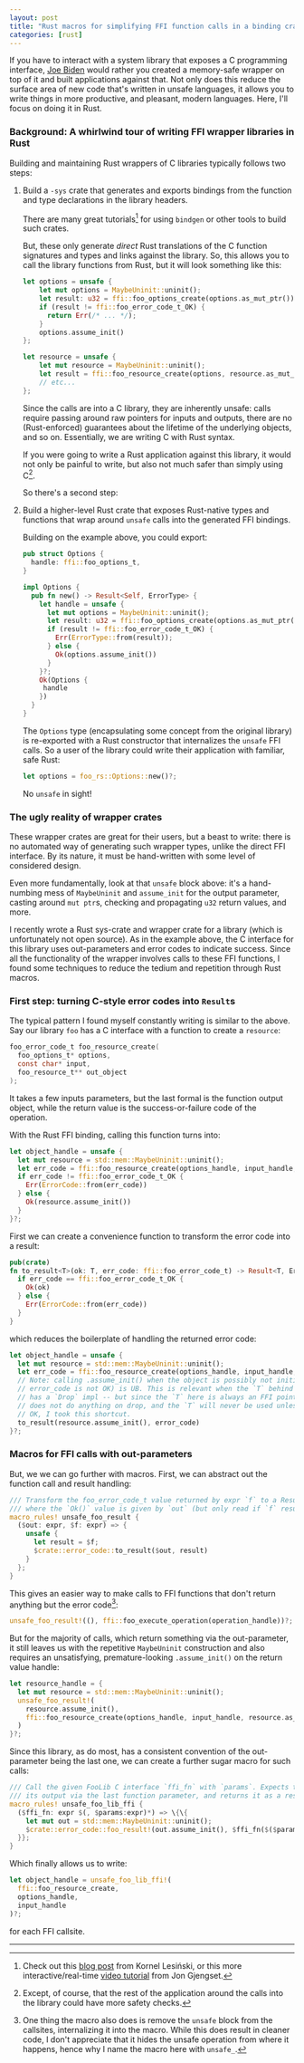 ```yaml
---
layout: post
title: "Rust macros for simplifying FFI function calls in a binding crate"
categories: [rust]
---
```


If you have to interact with a system library that exposes a C programming interface,
[Joe Biden](https://www.whitehouse.gov/wp-content/uploads/2024/02/Final-ONCD-Technical-Report.pdf)
would rather you created a memory-safe wrapper on top of it and built applications against that. Not
only does this reduce the surface area of new code that's written in unsafe languages, it allows you
to write things in more productive, and pleasant, modern languages. Here, I'll focus on doing it in
Rust.

### Background: A whirlwind tour of writing FFI wrapper libraries in Rust

Building and maintaining Rust wrappers of C libraries typically follows two steps:

1. Build a `-sys` crate that generates and exports bindings from the function and type declarations
   in the library headers.

   There are many great tutorials[^1] for using `bindgen` or other tools to build such crates.

   But, these only generate _direct_ Rust translations of the C function signatures and types and
   links against the library. So, this allows you to call the library functions from Rust, but it
   will look something like this:

   ```rust
   let options = unsafe {
       let mut options = MaybeUninit::uninit();
       let result: u32 = ffi::foo_options_create(options.as_mut_ptr());
       if (result != ffi::foo_error_code_t_OK) {
         return Err(/* ... */);
       }
       options.assume_init()
   };

   let resource = unsafe {
       let mut resource = MaybeUninit::uninit();
       let result = ffi::foo_resource_create(options, resource.as_mut_ptr());
       // etc...
   };
   ```

   Since the calls are into a C library, they are inherently unsafe: calls require passing around
   raw pointers for inputs and outputs, there are no (Rust-enforced) guarantees about the lifetime
   of the underlying objects, and so on. Essentially, we are writing C with Rust syntax.

   If you were going to write a Rust application against this library, it would not only be painful
   to write, but also not much safer than simply using C[^2].

   So there's a second step:

2. Build a higher-level Rust crate that exposes Rust-native types and functions that wrap around
   `unsafe` calls into the generated FFI bindings.

   Building on the example above, you could export:

   ```rust
   pub struct Options {
     handle: ffi::foo_options_t,
   }

   impl Options {
     pub fn new() -> Result<Self, ErrorType> {
       let handle = unsafe {
         let mut options = MaybeUninit::uninit();
         let result: u32 = ffi::foo_options_create(options.as_mut_ptr());
         if (result != ffi::foo_error_code_t_OK) {
           Err(ErrorType::from(result));
         } else {
           Ok(options.assume_init())
         }
       }?;
       Ok(Options {
        handle
       })
     }
   }
   ```

   The `Options` type (encapsulating some concept from the original library) is re-exported with a
   Rust constructor that internalizes the `unsafe` FFI calls. So a user of the library could write
   their application with familiar, safe Rust:

   ```rust
   let options = foo_rs::Options::new()?;
   ```

   No `unsafe` in sight!

### The ugly reality of wrapper crates

These wrapper crates are great for their users, but a beast to write: there is no automated way of
generating such wrapper types, unlike the direct FFI interface. By its nature, it must be
hand-written with some level of considered design.

Even more fundamentally, look at that `unsafe` block above: it's a hand-numbing mess of
`MaybeUninit` and `assume_init` for the output parameter, casting around `mut ptr`s, checking and
propagating `u32` return values, and more.

I recently wrote a Rust sys-crate and wrapper crate for a library (which is unfortunately not open
source). As in the example above, the C interface for this library uses out-parameters and error
codes to indicate success. Since all the functionality of the wrapper involves calls to these FFI
functions, I found some techniques to reduce the tedium and repetition through Rust macros.

### First step: turning C-style error codes into `Result`s

The typical pattern I found myself constantly writing is similar to the above. Say our library `foo`
has a C interface with a function to create a `resource`:

```c
foo_error_code_t foo_resource_create(
  foo_options_t* options,
  const char* input,
  foo_resource_t** out_object
);
```

It takes a few inputs parameters, but the last formal is the function output object, while the
return value is the success-or-failure code of the operation.

With the Rust FFI binding, calling this function turns into:

```rust
let object_handle = unsafe {
  let mut resource = std::mem::MaybeUninit::uninit();
  let err_code = ffi::foo_resource_create(options_handle, input_handle, resource.as_mut_ptr());
  if err_code != ffi::foo_error_code_t_OK {
    Err(ErrorCode::from(err_code))
  } else {
    Ok(resource.assume_init())
  }
}?;
```

First we can create a convenience function to transform the error code into a result:

```rust
pub(crate)
fn to_result<T>(ok: T, err_code: ffi::foo_error_code_t) -> Result<T, ErrorCode> {
  if err_code == ffi::foo_error_code_t_OK {
    Ok(ok)
  } else {
    Err(ErrorCode::from(err_code))
  }
}
```

which reduces the boilerplate of handling the returned error code:

```rust
let object_handle = unsafe {
  let mut resource = std::mem::MaybeUninit::uninit();
  let err_code = ffi::foo_resource_create(options_handle, input_handle, resource.as_mut_ptr());
  // Note: calling .assume_init() when the object is possibly not initialized (e.g. when
  // error_code is not OK) is UB. This is relevant when the `T` behind the `MaybeUninit`
  // has a `Drop` impl -- but since the `T` here is always an FFI pointer object which
  // does not do anything on drop, and the `T` will never be used unless `err_code` is
  // OK, I took this shortcut.
  to_result(resource.assume_init(), error_code)
}?;
```

### Macros for FFI calls with out-parameters

But, we we can go further with macros. First, we can abstract out the function call and result
handling:

```rust
/// Transform the foo_error_code_t value returned by expr `f` to a Result<T, ErrorCode>,
/// where the `Ok()` value is given by `out` (but only read if `f` result is Ok).
macro_rules! unsafe_foo_result {
  ($out: expr, $f: expr) => {
    unsafe {
      let result = $f;
      $crate::error_code::to_result($out, result)
    }
  };
}
```

This gives an easier way to make calls to FFI functions that don't return anything but the error
code[^3]:

```rust
unsafe_foo_result!((), ffi::foo_execute_operation(operation_handle))?;
```

But for the majority of calls, which return something via the out-parameter, it still leaves us with
the repetitive `MaybeUninit` construction and also requires an unsatisfying, premature-looking
`.assume_init()` on the return value handle:

```rust
let resource_handle = {
  let mut resource = std::mem::MaybeUninit::uninit();
  unsafe_foo_result!(
    resource.assume_init(),
    ffi::foo_resource_create(options_handle, input_handle, resource.as_mut_ptr())
  )
}?;
```

Since this library, as do most, has a consistent convention of the out-parameter being the last one,
we can create a further sugar macro for such calls:

```rust
/// Call the given FooLib C interface `ffi_fn` with `params`. Expects that `ffi_fn` returns
/// its output via the last function parameter, and returns it as a result.
macro_rules! unsafe_foo_lib_ffi {
  ($ffi_fn: expr $(, $params:expr)*) => \{\{
    let mut out = std::mem::MaybeUninit::uninit();
    $crate::error_code::foo_result!(out.assume_init(), $ffi_fn($($params,)* out.as_mut_ptr()))
  }};
}
```

Which finally allows us to write:

```rust
let object_handle = unsafe_foo_lib_ffi!(
  ffi::foo_resource_create,
  options_handle,
  input_handle
)?;
```

for each FFI callsite.

<hr/>

[^1]:
    Check out this [blog post](https://kornel.ski/rust-sys-crate) from Kornel Lesiński, or this more
    interactive/real-time [video tutorial](https://www.youtube.com/watch?v=pePqWoTnSmQ) from Jon
    Gjengset.

[^2]:
    Except, of course, that the rest of the application around the calls into the library could have
    more safety checks.

[^3]:
    One thing the macro also does is remove the `unsafe` block from the callsites, internalizing it
    into the macro. While this does result in cleaner code, I don't appreciate that it hides the
    unsafe operation from where it happens, hence why I name the macro here with `unsafe_`.
